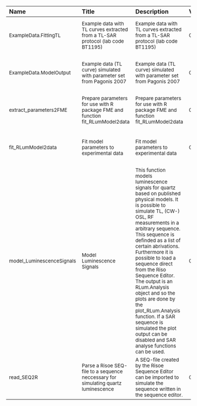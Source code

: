

| Name                                 | Title                                                                                         | Description                                                                                                                                                                                                                                                                                                                                                                                                                                                                                                                                           | Version          | m.Date                | m.Time              | Author                                                                                                                                                | Citation      |
|:-------------------------------------|:----------------------------------------------------------------------------------------------|:------------------------------------------------------------------------------------------------------------------------------------------------------------------------------------------------------------------------------------------------------------------------------------------------------------------------------------------------------------------------------------------------------------------------------------------------------------------------------------------------------------------------------------------------------|:-----------------|:----------------------|:--------------------|:------------------------------------------------------------------------------------------------------------------------------------------------------|:--------------|
| <sub>ExampleData.FittingTL</sub>     | <sub>Example data with TL curves extracted from a TL-SAR protocol (lab code BT1195)</sub>     | <sub>Example data with TL curves extracted from a TL-SAR protocol (lab code BT1195)</sub>                                                                                                                                                                                                                                                                                                                                                                                                                                                             | <sub>0.1.0</sub> | <sub>NA</sub>         | <sub>NA</sub>       | <sub>Johannes Friedrich, University of Bayreuth (Germany)<br /></sub>                                                                                 | <sub>NA</sub> |
| <sub>ExampleData.ModelOutput</sub>   | <sub>Example data (TL curve) simulated with parameter set from Pagonis 2007</sub>             | <sub>Example data (TL curve) simulated with parameter set from Pagonis 2007</sub>                                                                                                                                                                                                                                                                                                                                                                                                                                                                     | <sub>0.1.1</sub> | <sub>NA</sub>         | <sub>NA</sub>       | <sub>Johannes Friedrich, University of Bayreuth (Germany)<br /></sub>                                                                                 | <sub>NA</sub> |
| <sub>extract_parameters2FME</sub>    | <sub>Prepare parameters for use with R package FME and function  fit_RLumModel2data</sub>     | <sub>Prepare parameters for use with R package FME and function  fit_RLumModel2data</sub>                                                                                                                                                                                                                                                                                                                                                                                                                                                             | <sub>0.1.1</sub> | <sub>2018-05-16</sub> | <sub>11:16:04</sub> | <sub>Johannes Friedrich, University of Bayreuth (Germany),<br /></sub>                                                                                | <sub>NA</sub> |
| <sub>fit_RLumModel2data</sub>        | <sub>Fit model parameters to experimental data</sub>                                          | <sub>Fit model parameters to experimental data</sub>                                                                                                                                                                                                                                                                                                                                                                                                                                                                                                  | <sub>0.1.0</sub> | <sub>2018-05-16</sub> | <sub>13:48:38</sub> | <sub>Johannes Friedrich, University of Bayreuth (Germany)<br /></sub>                                                                                 | <sub>NA</sub> |
| <sub>model_LuminescenceSignals</sub> | <sub>Model Luminescence Signals</sub>                                                         | <sub>This function models luminescence signals for quartz based on published physical models. It is possible to simulate TL, (CW-) OSL, RF measurements in a arbitrary sequence. This sequence is definded as a  list  of certain abrivations. Furthermore it is possible to load a sequence direct from the Riso Sequence Editor. The output is an  RLum.Analysis object and so the plots are done by the  plot_RLum.Analysis  function. If a SAR sequence is simulated the plot output can be disabled and SAR analyse functions can be used.</sub> | <sub>0.1.4</sub> | <sub>2018-05-18</sub> | <sub>08:31:52</sub> | <sub>Johannes Friedrich, University of Bayreuth (Germany),<br /> Sebastian Kreutzer, IRAMAT-CRP2A, Universite Bordeaux Montaigne (France)<br /></sub> | <sub>NA</sub> |
| <sub>read_SEQ2R</sub>                | <sub>Parse a Risoe SEQ-file to a sequence neccessary for simulating quartz luminescence</sub> | <sub>A SEQ-file created by the Risoe Sequence Editor can be imported to simulate the sequence written in the sequence editor.</sub>                                                                                                                                                                                                                                                                                                                                                                                                                   | <sub>0.1.0</sub> | <sub>2017-10-13</sub> | <sub>13:46:59</sub> | <sub>Johannes Friedrich, University of Bayreuth (Germany),<br /></sub>                                                                                | <sub>NA</sub> |

